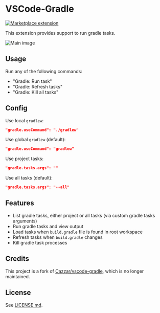 # VSCode-Gradle

<a href="https://marketplace.visualstudio.com/items?itemName=richardwillis.vscode-gradle">![Marketplace extension](https://img.shields.io/visual-studio-marketplace/i/richardwillis.vscode-gradle)</a>

<!-- ![Build status](https://github.com/badsyntax/vscode-gradle/workflows/Node%20CI/badge.svg) -->

This extension provides support to run gradle tasks.

![Main image](images/main.png)


## Usage

Run any of the following commands:

* "Gradle: Run task"
* "Gradle: Refresh tasks"
* "Gradle: Kill all tasks"

## Config

Use local `gradlew`:

```json
"gradle.useCommand": "./gradlew"
```

Use global `gradlew` (default):

```json
"gradle.useCommand": "gradlew"
```

Use project tasks:

```json
"gradle.tasks.args": ""
```

Use all tasks (default):

```json
"gradle.tasks.args": "--all"
```

## Features

- List gradle tasks, either project or all tasks (via custom gradle tasks arguments)
- Run gradle tasks and view output
- Load tasks when `build.gradle` file is found in root workspace
- Refresh tasks when `build.gradle` changes
- Kill gradle task processes


## Credits

This project is a fork of [Cazzar/vscode-gradle](https://github.com/Cazzar/vscode-gradle), which is no longer maintained.

## License

See [LICENSE.md](./LICENSE.md).
